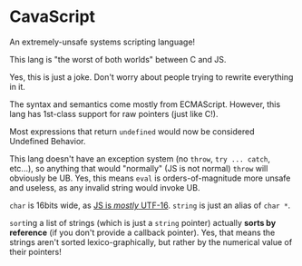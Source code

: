 # CavaScript
An extremely-unsafe systems scripting language! 

This lang is "the worst of both worlds" between C and JS.

Yes, this is just a joke. Don't worry about people trying to rewrite everything in it.

The syntax and semantics come mostly from ECMAScript. However, this lang has 1st-class support for raw pointers (just like C!).

Most expressions that return `undefined` would now be considered Undefined Behavior.

This lang doesn't have an exception system (no `throw`, `try ... catch`, etc...), so anything that would "normally" (JS is not normal)
 `throw` will obviously be UB. Yes, this means `eval` is orders-of-magnitude more unsafe and useless, as any invalid string would invoke UB.

`char` is 16bits wide, as [JS is _mostly_ UTF-16](https://mathiasbynens.be/notes/javascript-encoding). `string` is just an alias of `char *`.

`sort`ing a list of strings (which is just a `string` pointer) actually **sorts by reference** (if you don't provide a callback pointer). Yes, that means the strings aren't sorted lexico-graphically, but rather by the numerical value of their pointers!
